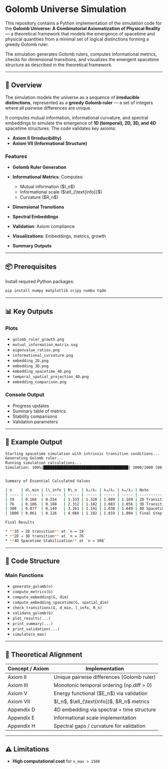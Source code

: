 # Golomb Universe Simulation

This repository contains a Python implementation of the simulation code for the **Golomb Universe: A Combinatorial Axiomatization of Physical Reality** — a theoretical framework that models the emergence of spacetime and physical quantities from a minimal set of logical distinctions forming a greedy Golomb ruler.

The simulation generates Golomb rulers, computes informational metrics, checks for dimensional transitions, and visualizes the emergent spacetime structure as described in the theoretical framework.

---

## 📘 Overview

The simulation models the universe as a sequence of **irreducible distinctions**, represented as a **greedy Golomb ruler** — a set of integers where all pairwise differences are unique.

It computes mutual information, informational curvature, and spectral embeddings to simulate the emergence of **1D (temporal), 2D, 3D, and 4D** spacetime structures. The code validates key axioms:

* **Axiom II (Irreducibility)**
* **Axiom VII (Informational Structure)**

### Features

* **Golomb Ruler Generation**
* **Informational Metrics**: Computes:

  * Mutual information (\$I\_n\$)
  * Informational scale (\$\ell\_{\text{info}}\$)
  * Curvature (\$R\_n\$)
* **Dimensional Transitions**
* **Spectral Embeddings**
* **Validation**: Axiom compliance
* **Visualizations**: Embeddings, metrics, growth
* **Summary Outputs**

---

## 📦 Prerequisites

Install required Python packages:

```bash
pip install numpy matplotlib scipy numba tqdm
```

---

## 📊 Key Outputs

### Plots

* `golomb_ruler_growth.png`
* `mutual_information_matrix.svg`
* `eigenvalue_ratios.png`
* `informational_curvature.png`
* `embedding_2D.png`
* `embedding_3D.png`
* `embedding_spacetime_4D.png`
* `temporal_spatial_projection_4D.png`
* `embedding_comparison.png`

### Console Output

* Progress updates
* Summary table of metrics
* Stability comparisons
* Validation parameters

---

## 🧪 Example Output

```bash
Starting spacetime simulation with intrinsic transition conditions...
Generating Golomb ruler...
Running simulation calculations...
Simulation: 100%|██████████████████████████████████████| 1000/1000 [00:20<00:00]


Summary of Essential Calculated Values

| n    | d\_min | l\_info | R\_n  | λ₂/λ₁ | λ₃/λ₂ | λ₄/λ₃ | Note                       |
| ---- | ------ | ------- | ----- | ----- | ----- | ----- | -------------------------- |
| 19   | 0.168  | 0.254   | 1.333 | 1.320 | 1.089 | 1.169 | 2D Transition              |
| 76   | 0.106  | 0.188   | 2.312 | 1.182 | 1.083 | 1.056 | 3D Transition              |
| 308  | 0.077  | 0.149   | 3.261 | 1.141 | 1.038 | 1.049 | 4D Spacetime Stabilization |
| 1000 | 0.061  | 0.126   | 4.066 | 1.182 | 1.019 | 1.004 | Final Step                 |

Final Results

* **1D → 2D transition** at `n = 19`
* **2D → 3D transition** at `n = 76`
* **4D Spacetime Stabilization** at `n = 308`
```

---

## 🧩 Code Structure

### Main Functions

* `generate_golomb(n)`
* `compute_metrics(G)`
* `compute_embedding(G, dim)`
* `compute_embedding_spacetime(G, spatial_dim)`
* `check_transitions(G, d_min, l_info, R_n)`
* `validate_golomb(G)`
* `plot_results(...)`
* `print_summary(...)`
* `print_validation(...)`
* `simulate(n_max)`

---

## 📐 Theoretical Alignment

| Concept / Axiom | Implementation                                      |
| --------------- | --------------------------------------------------- |
| Axiom II        | Unique pairwise differences (Golomb ruler)          |
| Axiom III       | Monotonic temporal ordering (np.diff > 0)           |
| Axiom V         | Energy functional (\$E\_n\$) via validation         |
| Axiom VII       | \$I\_n\$, \$\ell\_{\text{info}}\$, \$R\_n\$ metrics |
| Appendix D      | 4D embedding via spectral + time structure          |
| Appendix E      | Informational scale implementation                  |
| Appendix H      | Spectral gaps / curvature for validation            |

---

## ⚠️ Limitations

* **High computational cost** for `n_max > 1500`
